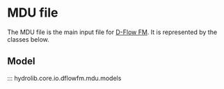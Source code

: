# MDU file
The MDU file is the main input file for [D-Flow FM](glossary.md#d-flow-fm).
It is represented by the classes below.

## Model
::: hydrolib.core.io.dflowfm.mdu.models
